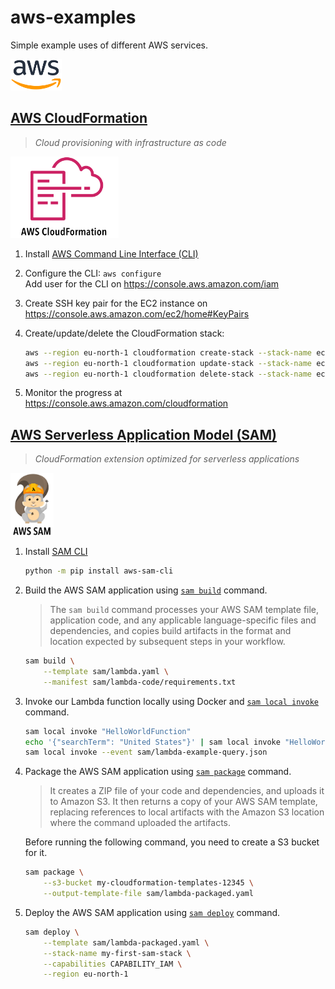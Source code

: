 # aws-examples

Simple example uses of different AWS services.

<img src="https://raw.githubusercontent.com/cncf/landscape/81c02a5f231a5c0a4acfc5753d943c37040bb766/hosted_logos/amazon-web-services.svg" height="50">


## [AWS CloudFormation](https://aws.amazon.com/cloudformation/)

> _Cloud provisioning with infrastructure as code_

<img src="https://raw.githubusercontent.com/cncf/landscape/81c02a5f231a5c0a4acfc5753d943c37040bb766/hosted_logos/aws-cloudformation.svg" height="130">

1. Install [AWS Command Line Interface (CLI)](https://aws.amazon.com/cli/)

2. Configure the CLI: `aws configure`
    <br>
    Add user for the CLI on https://console.aws.amazon.com/iam
3. Create SSH key pair for the EC2 instance on https://console.aws.amazon.com/ec2/home#KeyPairs

4. Create/update/delete the CloudFormation stack:
   ```bash
   aws --region eu-north-1 cloudformation create-stack --stack-name ec2-only --template-body file://cloudformation/ec2.yaml
   aws --region eu-north-1 cloudformation update-stack --stack-name ec2-only --template-body file://cloudformation/ec2.yaml
   aws --region eu-north-1 cloudformation delete-stack --stack-name ec2-only
   ```
   
5. Monitor the progress at https://console.aws.amazon.com/cloudformation


## [AWS Serverless Application Model (SAM)](https://aws.amazon.com/serverless/sam/)

> _CloudFormation extension optimized for serverless applications_

<img src="https://raw.githubusercontent.com/cncf/landscape/81c02a5f231a5c0a4acfc5753d943c37040bb766/hosted_logos/aws-sam.svg" height="100">

1. Install [SAM CLI](https://docs.aws.amazon.com/serverless-application-model/latest/developerguide/serverless-sam-cli-install.html)
   
   ```bash
   python -m pip install aws-sam-cli
   ```
   
2. Build the AWS SAM application using [`sam build`](https://docs.aws.amazon.com/serverless-application-model/latest/developerguide/sam-cli-command-reference-sam-build.html) command.
   
   > The `sam build` command processes your AWS SAM template file, application code, and any applicable language-specific files
   > and dependencies, and copies build artifacts in the format and location expected by subsequent steps in your workflow. 
   
   ```bash
   sam build \
       --template sam/lambda.yaml \
       --manifest sam/lambda-code/requirements.txt
   ```

3. Invoke our Lambda function locally using Docker and [`sam local invoke`](https://docs.aws.amazon.com/serverless-application-model/latest/developerguide/sam-cli-command-reference-sam-local-invoke.html) command.
   
   ```bash
   sam local invoke "HelloWorldFunction"
   echo '{"searchTerm": "United States"}' | sam local invoke "HelloWorldFunction" --event -
   sam local invoke --event sam/lambda-example-query.json
   ```

4. Package the AWS SAM application using [`sam package`](https://docs.aws.amazon.com/serverless-application-model/latest/developerguide/sam-cli-command-reference-sam-package.html) command.
   
   > It creates a ZIP file of your code and dependencies, and uploads it to Amazon S3.
   > It then returns a copy of your AWS SAM template, replacing references to local artifacts with the Amazon S3 location where the command uploaded the artifacts.
   
   Before running the following command, you need to create a S3 bucket for it.
   
   ```bash
   sam package \
       --s3-bucket my-cloudformation-templates-12345 \
       --output-template-file sam/lambda-packaged.yaml
   ```

5. Deploy the AWS SAM application using [`sam deploy`](https://docs.aws.amazon.com/serverless-application-model/latest/developerguide/sam-cli-command-reference-sam-deploy.html) command.
   
   ```bash
   sam deploy \
       --template sam/lambda-packaged.yaml \
       --stack-name my-first-sam-stack \
       --capabilities CAPABILITY_IAM \
       --region eu-north-1
   ```
